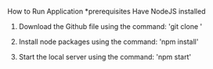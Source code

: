 How to Run Application *prerequisites Have NodeJS installed

1. Download the Github file using the command: 'git clone '

2. Install node packages using the command: 'npm install'

3. Start the local server using the command: 'npm start'